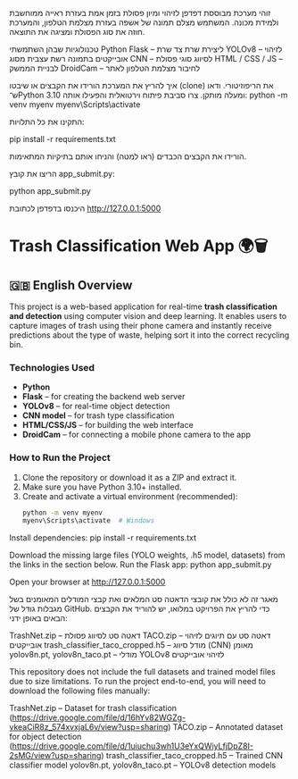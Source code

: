זוהי מערכת מבוססת דפדפן לזיהוי ומיון פסולת בזמן אמת בעזרת ראייה ממוחשבת ולמידת מכונה. המשתמש מצלם תמונה של אשפה בעזרת מצלמת הטלפון, והמערכת חוזה את סוג הפסולת ומציגה את התוצאה.

טכנולוגיות שבהן השתמשתי
Python
Flask – ליצירת שרת צד שרת
YOLOv8 – לזיהוי אובייקטים בתמונה
רשת עצבית מסוג CNN – לסיווג סוגי פסולת
HTML / CSS / JS – לבניית הממשק
DroidCam – לחיבור מצלמת הטלפון לאתר

איך להריץ את המערכת
הורידו את הקבצים או שיבטו (clone) את הריפוזיטורי.
ודאו ש־Python 3.10 ומעלה מותקן.
צרו סביבת פיתוח וירטואלית והפעילו אותה:
python -m venv myenv
myenv\Scripts\activate

התקינו את כל התלויות:

pip install -r requirements.txt

הורידו את הקבצים הכבדים (ראו למטה) והניחו אותם בתיקיות המתאימות.

הריצו את קובץ app_submit.py:

python app_submit.py

היכנסו בדפדפן לכתובת http://127.0.0.1:5000










# Trash Classification Web App 🌍🗑️

## 🇬🇧 English Overview

This project is a web-based application for real-time **trash classification and detection** using computer vision and deep learning. 
It enables users to capture images of trash using their phone camera and instantly receive predictions about the type of waste, helping sort it into the correct recycling bin.

### Technologies Used

- **Python**
- **Flask** – for creating the backend web server
- **YOLOv8** – for real-time object detection
- **CNN model** – for trash type classification
- **HTML/CSS/JS** – for building the web interface
- **DroidCam** – for connecting a mobile phone camera to the app

### How to Run the Project

1. Clone the repository or download it as a ZIP and extract it.
2. Make sure you have Python 3.10+ installed.
3. Create and activate a virtual environment (recommended):
   ```bash
   python -m venv myenv
   myenv\Scripts\activate  # Windows

Install dependencies:
pip install -r requirements.txt

Download the missing large files (YOLO weights, .h5 model, datasets) from the links in the section below.
Run the Flask app:
python app_submit.py

Open your browser at http://127.0.0.1:5000







מאגר זה לא כולל את קובצי הדאטה סט המלאים ואת קבצי המודלים המאומנים בשל מגבלות גודל של GitHub. כדי להריץ את הפרויקט במלואו, יש להוריד את הקבצים הבאים באופן ידני:

TrashNet.zip – דאטה סט לסיווג פסולת
TACO.zip – דאטה סט עם תיוגים לזיהוי אובייקטים
trash_classifier_taco_cropped.h5 – מודל סיווג (CNN) מאומן
yolov8n.pt, yolov8n_taco.pt – מודלי YOLOv8 לזיהוי אובייקטים



This repository does not include the full datasets and trained model files due to size limitations. To run the project end-to-end, you will need to download the following files manually:

TrashNet.zip – Dataset for trash classification (https://drive.google.com/file/d/16hYv82WGZg-vkeaCiR8z_574xvxjaL6v/view?usp=sharing)
TACO.zip – Annotated dataset for object detection (https://drive.google.com/file/d/1uiuchu3wh1U3eYxQWiyLfjDpZ8I-2sMG/view?usp=sharing)
trash_classifier_taco_cropped.h5 – Trained CNN classifier model
yolov8n.pt, yolov8n_taco.pt – YOLOv8 detection models


